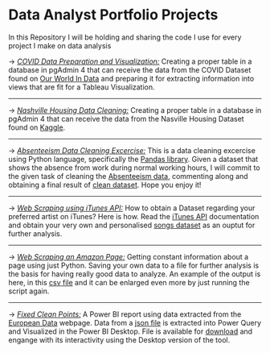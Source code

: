#  Data Analyst Portfolio Projects
 In this Repository I will be holding and sharing the
code I use for every project I make on data analysis

→ <i class="fab fa-github">[COVID Data Preparation and Visualization:](/Data%20Preparation%20-%20Visualization/)</i> Creating a proper table in a database in pgAdmin 4
that can receive the data from the COVID Dataset found on [Our World In Data](https://ourworldindata.org/explorers/coronavirus-data-explorer?zoomToSelection=true&country=USA~GBR~CAN~DEU~ITA~IND&pickerSort=asc&pickerMetric=location&Interval=Cumulative&Relative+to+Population=true&Color+by+test+positivity=false&Metric=Excess+mortality+%28estimates%29) and preparing it for extracting information into views that are fit for a Tableau Visualization.

---

→ <i class="fab fa-github">[Nashville Housing Data Cleaning:](/Data%20Cleaning/)</i> Creating a proper table in a database in pgAdmin 4
that can receive the data from the Nasville Housing Dataset found on [Kaggle](https://www.kaggle.com/datasets/tmthyjames/nashville-housing-data).

---

→ <i class="fab fa-github">[Absenteeism Data Cleaning Excercise:](/Absenteeism%20Excercise/)</i> This is a data cleaning excercise using Python language, specifically the [Pandas library](https://pandas.pydata.org/). Given a dataset that shows the absence from work during normal working hours, I will commit to the given task of cleaning the 
[Absenteeism data](https://github.com/danielryvero/Portfolio-Projects-Data-Analytics/blob/main/Absenteeism_Excercise_dataset.csv), commenting along and obtaining a final result of [clean dataset](https://github.com/danielryvero/Portfolio-Projects-Data-Analytics/blob/main/df_cleaned.csv). Hope you enjoy it!

---

→ <i class="fab fa-github">[Web Scraping using iTunes API:](/Web%20Scraping%20iTunes/)</i>
How to obtain a Dataset regarding your preferred artist on iTunes? Here is how. Read the [iTunes API](https://performance-partners.apple.com/search-api) documentation and obtain your very own and personalised [songs dataset](https://github.com/danielryvero/Portfolio-Projects-Data-Analytics/blob/main/songs_info.csv) as an ouptut for further analysis.

---

→ <i class="fab fa-github">[Web Scraping an Amazon Page:](/Web%20Scraping%20Amazon/)</i>
Getting constant information about a page using just Python. Saving your own data to a file for further analysis is the basis for having really good data to analyze. An example of the output is here, in this [csv file](https://github.com/danielryvero/Portfolio-Projects-Data-Analytics/blob/main/AmazonWebScraping.csv) and it can be enlarged even more by just running the script again.

---

→ <i class="fab fa-github">[Fixed Clean Points:](/Puntos%20Limpios%20Madrid/)</i>
A Power BI report using data extracted from the [European Data](https://data.europa.eu/data/datasets/https-datos-madrid-es-egob-catalogo-200284-0-puntos-limpios-fijos?locale=en) webpage. Data from a [json file](https://datos.madrid.es/portal/site/egob/menuitem.ac61933d6ee3c31cae77ae7784f1a5a0/?vgnextoid=00149033f2201410VgnVCM100000171f5a0aRCRD&format=json&file=0&filename=200284-0-puntos-limpios-fijos&mgmtid=2bb427e0cb503410VgnVCM1000000b205a0aRCRD&preview=full) is extracted into Power Query and Visualized in the Power BI Desktop. File is available for [download](https://drive.google.com/drive/folders/1txoUIO80g6ekvWErHUfou5TA2qCdM2ZS?usp=sharing) and engange with its interactivity using the Desktop version of the tool.



